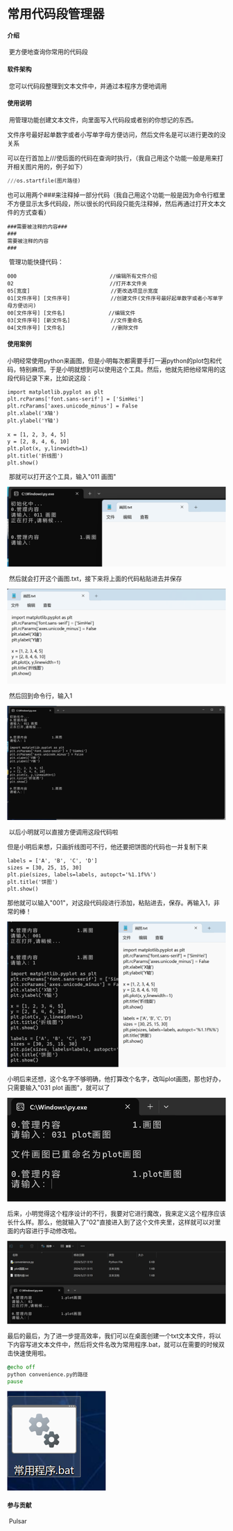# 常用代码段管理器

#### 介绍

​	更方便地查询你常用的代码段

#### 软件架构

​	您可以代码段整理到文本文件中，并通过本程序方便地调用

#### 使用说明

​	用管理功能创建文本文件，向里面写入代码段或者别的你想记的东西。

​	文件序号最好起单数字或者小写单字母方便访问，然后文件名是可以进行更改的没关系

​	可以在行首加上///使后面的代码在查询时执行，（我自己用这个功能一般是用来打开相关图片用的，例子如下）	   

```python
///os.startfile(图片路径)
```

​	也可以用两个###来注释掉一部分代码（我自己用这个功能一般是因为命令行框里不方便显示太多代码段，所以很长的代码段只能先注释掉，然后再通过打开文本文件的方式查看）

```
###需要被注释的内容###
###
需要被注释的内容
###
```

​	管理功能快捷代码：

```
000								 //编辑所有文件介绍
02						    	 //打开本文件夹
05[宽度]							//更改选项显示宽度
01[文件序号] [文件序号] 			//创建文件(文件序号最好起单数字或者小写单字母方便访问)
00[文件序号] [文件名]				//编辑文件
03[文件序号] [新文件名]				//文件重命名
04[文件序号] [文件名]			     //删除文件
```

#### 使用案例

​	小明经常使用python来画图，但是小明每次都需要手打一遍python的plot包和代码，特别麻烦。于是小明就想到可以使用这个工具。然后，他就先把他经常用的这段代码记录下来，比如说这段：

```
import matplotlib.pyplot as plt
plt.rcParams['font.sans-serif'] = ['SimHei']
plt.rcParams['axes.unicode_minus'] = False
plt.xlabel('X轴')
plt.ylabel('Y轴')

x = [1, 2, 3, 4, 5] 
y = [2, 8, 4, 6, 10]
plt.plot(x, y,linewidth=1)
plt.title('折线图')
plt.show()
```

​	那就可以打开这个工具，输入"011 画图"

![image-20240521000505262](https://github.com/Pulsar-890/python_code_remeber/blob/main/example_pictures/image-20240521000505262.png)

​	然后就会打开这个画图.txt，接下来将上面的代码粘贴进去并保存

![image-20240521000822021](https://github.com/Pulsar-890/python_code_remeber/blob/main/example_pictures/image-20240521000815295.png)

​	然后回到命令行，输入1

![image-20240521001056431](https://github.com/Pulsar-890/python_code_remeber/blob/main/example_pictures/image-20240521001056431.png)

​	以后小明就可以直接方便调用这段代码啦

​	但是小明后来想，只画折线图可不行，他还要把饼图的代码也一并复制下来

```
labels = ['A', 'B', 'C', 'D']
sizes = [30, 25, 15, 30]
plt.pie(sizes, labels=labels, autopct='%1.1f%%')
plt.title('饼图')
plt.show()
```

​	那他就可以输入"001"，对这段代码段进行添加，粘贴进去，保存。再输入1，非常的棒！

![image-20240521001709655](https://github.com/Pulsar-890/python_code_remeber/blob/main/example_pictures/image-20240521001709655.png)

​	小明后来还想，这个名字不够明确，他打算改个名字，改叫plot画图，那也好办，只需要输入"031 plot 画图"，就可以了

![image-20240521001923478](https://github.com/Pulsar-890/python_code_remeber/blob/main/example_pictures/image-20240521001923478.png)

​	后来，小明觉得这个程序设计的不行，我要对它进行魔改，我来定义这个程序应该长什么样。那么，他就输入了"02"直接进入到了这个文件夹里，这样就可以对里面的内容进行手动修改啦。

![image-20240521002143336](https://github.com/Pulsar-890/python_code_remeber/blob/main/example_pictures/image-20240521002143336.png)

​	最后的最后，为了进一步提高效率，我们可以在桌面创建一个txt文本文件，将以下内容写进文本文件中，然后将文件名改为常用程序.bat，就可以在需要的时候双击快速使用啦。

```bat
@echo off
python convenience.py的路径
pause
```

![image-20240521083522533](https://github.com/Pulsar-890/python_code_remeber/blob/main/example_pictures/image-20240521083522533.png)

#### 参与贡献

​	Pulsar

